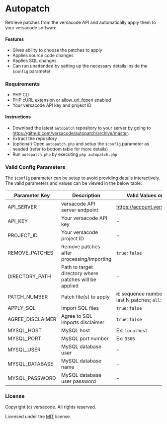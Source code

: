 # Autopatch

Retrieve patches from the versacode API and automatically apply them to your versacode software.

#### Features

  - Gives ability to choose the patches to apply
  - Applies source code changes
  - Applies SQL changes
  - Can run unattended by setting up the necessary details inside the `$config` parameter

### Requirements

  - PHP CLI
  - PHP cURL extension or allow_url_fopen enabled
  - Your versacode API key and project ID

#### Instructions

  - Download the latest `autopatch` repository to your server by going to https://github.com/versacode/autopatch/archive/master.
  - Extract the repository
  - (optional) Open `autopatch.php` and setup the `$config` parameter as needed (refer to bottom table for more details)
  - Run `autopatch.php` by executing `php autopatch.php` 

### Valid Config Parameters

The `$config` parameter can be setup to avoid providing details interactively. The valid parameters and values can be viewed in the below table:

| Parameter Key | Description | Valid Values or Examples |
| ------ | ------ | ------ | 
| API_SERVER | versacode API server endpoint | https://account.versacode.org/api/ |
| API_KEY | Your versacode API key | - |
| PROJECT_ID | Your versacode project ID | - |
| REMOVE_PATCHES | Remove patches after processing/importing | `true`; `false` |
| DIRECTORY_PATH | Path to target directory where patches will be applied | - |
| PATCH_NUMBER | Patch file(s) to apply | `N`: sequence number of patch; `lN`: last N patches; `all`: all patches |
| APPLY_SQL | Import SQL files | `true`; `false` |
| AGREE_DISCLAIMER | Agree to SQL imports disclaimer | `true`; `false` |
| MYSQL_HOST | MySQL host | Ex: `localhost` |
| MYSQL_PORT | MySQL port number | Ex: `3306` |
| MYSQL_USER | MySQL database user | - |
| MYSQL_DATABASE | MySQL database name | - |
| MYSQL_PASSWORD | MySQL database user password | - |


### License

Copyright (c) versacode. All rights reserved.

Licensed under the [MIT](LICENSE) license.